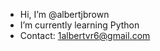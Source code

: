 - Hi, I’m @albertjbrown
- I’m currently learning Python
- Contact: 1albertvr6@gmail.com

<!---
albertjbrown/albertjbrown is a ✨ special ✨ repository because its `README.md` (this file) appears on your GitHub profile.
You can click the Preview link to take a look at your changes.
--->
